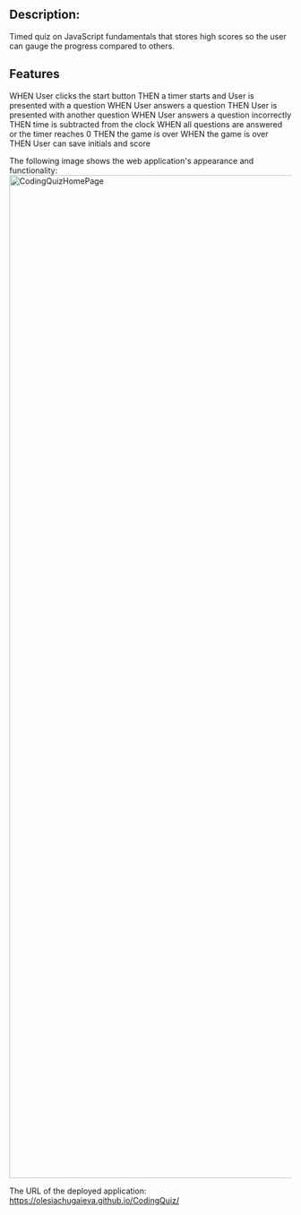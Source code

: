 ## Description:

Timed quiz on JavaScript fundamentals that stores high scores so the user can gauge the progress compared to others.

## Features

WHEN User clicks the start button
THEN a timer starts and User is presented with a question
WHEN User answers a question
THEN User is presented with another question
WHEN User answers a question incorrectly
THEN time is subtracted from the clock
WHEN all questions are answered or the timer reaches 0
THEN the game is over
WHEN the game is over
THEN User can save initials and score

The following image shows the web application's appearance and functionality: 
<img width="1790" alt="CodingQuizHomePage" src="https://user-images.githubusercontent.com/106128434/176218250-aea15234-d33e-48f3-87aa-245263d73b03.png">


The URL of the deployed application: https://olesiachugaieva.github.io/CodingQuiz/
